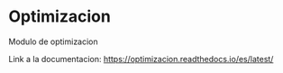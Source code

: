 # Optimizacion
Modulo de optimizacion

Link a la documentacion: https://optimizacion.readthedocs.io/es/latest/